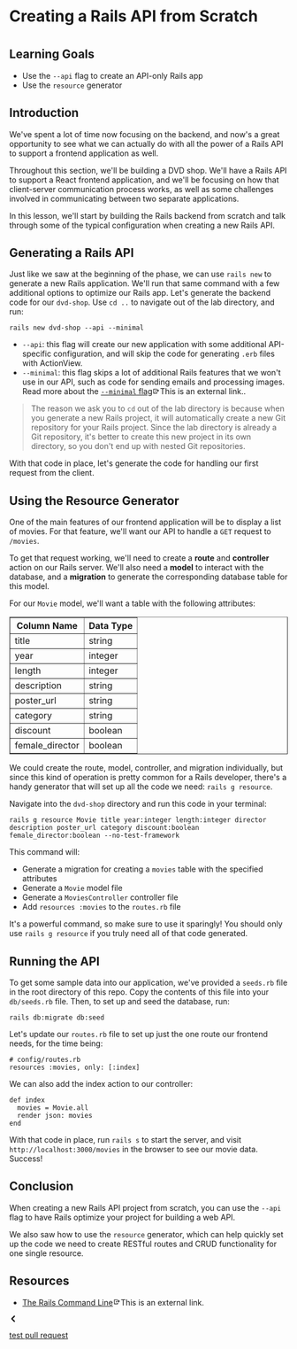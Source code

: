 <h1>Creating a Rails API from Scratch<h1>
 <h2>Learning Goals</h2>  <ul> <li>Use the <code>--api</code> flag to create an API-only Rails app</li> <li>Use the <code>resource</code> generator</li> </ul>  <h2>Introduction</h2>  <p>We've spent a lot of time now focusing on the backend, and now's a great opportunity to see what we can actually do with all the power of a Rails API to support a frontend application as well.</p>  <p>Throughout this section, we'll be building a DVD shop. We'll have a Rails API to support a React frontend application, and we'll be focusing on how that client-server communication process works, as well as some challenges involved in communicating between two separate applications.</p>  <p>In this lesson, we'll start by building the Rails backend from scratch and talk through some of the typical configuration when creating a new Rails API.</p>  <h2>Generating a Rails API</h2>  <p>Just like we saw at the beginning of the phase, we can use <code>rails new</code> to generate a new Rails application. We'll run that same command with a few additional options to optimize our Rails app. Let's generate the backend code for our <code>dvd-shop</code>. Use <code>cd ..</code> to navigate out of the lab directory, and run:</p> <pre><code>rails new dvd-shop --api --minimal </code></pre> <ul> <li>
<code>--api</code>: this flag will create our new application with some additional API-specific configuration, and will skip the code for generating <code>.erb</code> files with ActionView.</li> <li>
<code>--minimal</code>: this flag skips a lot of additional Rails features that we won't use in our API, such as code for sending emails and processing images. Read more about the <a href="https://bigbinary.com/blog/rails-6-1-adds-minimal-option-support" target="_blank"><code>--minimal</code> flag</a><span><span data-reactroot="" class="external-link-indicator external-link-indicator__wrapper"><span><svg version="=&quot;1.1&quot;" xmlns="=&quot;http://www.w3.org/2000/svg&quot;" tabindex="0" name="IconExportLine" viewBox="0 0 1920 1920" width="1em" height="0.8rem" aria-hidden="true" role="presentation" focusable="false" style="fill: currentcolor; width: 1em; height: 0.8rem;"><g role="presentation">
    <g stroke="none" strokewidth="1" fillrule="evenodd">
        <path d="M1360 446.872l-113.12 113.12 160 160H960c-176.48 0-320 143.52-320 320v80h160v-80c0-88.16 71.76-160 160-160h446.88l-160 160 113.12 113.12 353.12-353.12L1360 446.872z"></path>
        <path d="M1040 1440H320V480h880V320H160v1280h1040v-400h-160z"></path>
    </g>
</g></svg><!-- react-empty: 5 --></span><span class="_1GLewti">This is an external link.</span></span></span>.</li> </ul>  <blockquote> <p>The reason we ask you to <code>cd</code> out of the lab directory is because when you generate a new Rails project, it will automatically create a new Git repository for your Rails project. Since the lab directory is already a Git repository, it's better to create this new project in its own directory, so you don't end up with nested Git repositories.</p> </blockquote>  <p>With that code in place, let's generate the code for handling our first request from the client.</p>  <h2>Using the Resource Generator</h2>  <p>One of the main features of our frontend application will be to display a list of movies. For that feature, we'll want our API to handle a <code>GET</code> request to <code>/movies</code>.</p>  <p>To get that request working, we'll need to create a <strong>route</strong> and <strong>controller</strong> action on our Rails server. We'll also need a <strong>model</strong> to interact with the database, and a <strong>migration</strong> to generate the corresponding database table for this model.</p>  <p>For our <code>Movie</code> model, we'll want a table with the following attributes:</p>  <table border="1" cellpadding="4" cellspacing="0">   <tbody>
<tr>     <th>Column Name</th>     <th>Data Type</th>   </tr>   <tr>     <td>title</td>     <td>string</td>   </tr>   <tr>     <td>year</td>     <td>integer</td>   </tr>   <tr>     <td>length</td>     <td>integer</td>   </tr>   <tr>     <td>description</td>     <td>string</td>   </tr>   <tr>     <td>poster_url</td>     <td>string</td>   </tr>   <tr>     <td>category</td>     <td>string</td>   </tr>   <tr>     <td>discount</td>     <td>boolean</td>   </tr>   <tr>     <td>female_director</td>     <td>boolean</td>   </tr> </tbody>
</table>  <p>We could create the route, model, controller, and migration individually, but since this kind of operation is pretty common for a Rails developer, there's a handy generator that will set up all the code we need: <code>rails g resource</code>.</p>  <p>Navigate into the <code>dvd-shop</code> directory and run this code in your terminal:</p> <pre><code>rails g resource Movie title year:integer length:integer director description poster_url category discount:boolean female_director:boolean --no-test-framework </code></pre> <p>This command will:</p>  <ul> <li>Generate a migration for creating a <code>movies</code> table with the specified attributes</li> <li>Generate a <code>Movie</code> model file</li> <li>Generate a <code>MoviesController</code> controller file</li> <li>Add <code>resources :movies</code> to the <code>routes.rb</code> file</li> </ul>  <p>It's a powerful command, so make sure to use it sparingly! You should only use <code>rails g resource</code> if you truly need all of that code generated.</p>  <h2>Running the API</h2>  <p>To get some sample data into our application, we've provided a <code>seeds.rb</code> file in the root directory of this repo. Copy the contents of this file into your <code>db/seeds.rb</code> file. Then, to set up and seed the database, run:</p> <pre><code>rails db:migrate db:seed </code></pre> <p>Let's update our <code>routes.rb</code> file to set up just the one route our frontend needs, for the time being:</p> <pre><code># config/routes.rb<br>resources :movies, only: [:index] </code></pre> <p>We can also add the index action to our controller:</p> <pre><code>def index<br>  movies = Movie.all<br>  render json: movies<br>end </code></pre> <p>With that code in place, run <code>rails s</code> to start the server, and visit <code>http://localhost:3000/movies</code> in the browser to see our movie data. Success!</p>  <h2>Conclusion</h2>  <p>When creating a new Rails API project from scratch, you can use the <code>--api</code> flag to have Rails optimize your project for building a web API.</p>  <p>We also saw how to use the <code>resource</code> generator, which can help quickly set up the code we need to create RESTful routes and CRUD functionality for one single resource.</p>  <h2>Resources</h2>  <ul> <li><a href="https://guides.rubyonrails.org/command_line.html" target="_blank">The Rails Command Line</a><span><span data-reactroot="" class="external-link-indicator external-link-indicator__wrapper"><span><svg version="=&quot;1.1&quot;" xmlns="=&quot;http://www.w3.org/2000/svg&quot;" tabindex="0" name="IconExportLine" viewBox="0 0 1920 1920" width="1em" height="0.8rem" aria-hidden="true" role="presentation" focusable="false" style="fill: currentcolor; width: 1em; height: 0.8rem;"><g role="presentation">
    <g stroke="none" strokewidth="1" fillrule="evenodd">
        <path d="M1360 446.872l-113.12 113.12 160 160H960c-176.48 0-320 143.52-320 320v80h160v-80c0-88.16 71.76-160 160-160h446.88l-160 160 113.12 113.12 353.12-353.12L1360 446.872z"></path>
        <path d="M1040 1440H320V480h880V320H160v1280h1040v-400h-160z"></path>
    </g>
</g></svg><!-- react-empty: 5 --></span><span class="_1GLewti">This is an external link.</span></span></span></li> </ul></span></div><div class="content__footer"><a href="content/g390b057f64131e231d606c68fc936bd9" type="button" class="_1OIPJSt _3VBMzNv _3fSHh4K" style="margin: 0px;"><svg version="=&quot;1.1&quot;" xmlns="=&quot;http://www.w3.org/2000/svg&quot;" name="IconArrowOpenLeftSolid" viewBox="0 0 1920 1920" width="1em" height="1em" aria-hidden="true" role="presentation" focusable="false" style="fill: currentcolor; width: 1em; height: 1em;"><g role="presentation">
    <path d="M863.702 960l520.212-519.957c64.477-64.444 64.474-168.117.498-232.062-64.423-64.39-167.926-63.722-232.177.497L535.42 824.991c-37.06 37.041-52.817 87.042-47.37 135.009-5.447 47.967 10.31 97.968 47.37 135.009l616.816 616.513c64.251 64.22 167.754 64.887 232.177.497 63.976-63.945 63.979-167.618-.498-232.062L863.702 960z" stroke="none" strokewidth="1" fillrule="evenodd"></path>

test pull request